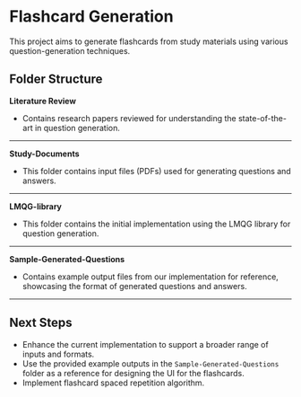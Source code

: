# Flashcard Generation

This project aims to generate flashcards from study materials using various question-generation techniques. 

## Folder Structure

**Literature Review**
- Contains research papers reviewed for understanding the state-of-the-art in question generation.
---

**Study-Documents**
- This folder contains input files (PDFs) used for generating questions and answers.
---

**LMQG-library**
- This folder contains the initial implementation using the LMQG library for question generation.
---

**Sample-Generated-Questions**
- Contains example output files from our implementation for reference, showcasing the format of generated questions and answers.
---



## Next Steps
- Enhance the current implementation to support a broader range of inputs and formats.
- Use the provided example outputs in the `Sample-Generated-Questions` folder as a reference for designing the UI for the flashcards.
- Implement flashcard spaced repetition algorithm.
